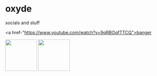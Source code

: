 # oxyde
socials and stuff

<p align="center">

  <a href-"https://www.youtube.com/watch?v=9qRBOqfTTCQ">banger</a>
  
<a href="https://twitter.com/yabaiokushii">
  <img src="https://i.imgur.com/PUQ5uWf.png" 
       width="100" 
       height="100"></a>

  <a href="https://osu.ppy.sh/u/oxydeologist">
  <img src="https://i.imgur.com/79GpYI7.png"  
       width="100" 
       height="100"></a>

<p align="center">
